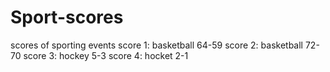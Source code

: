# Sport-scores
scores of sporting events
score 1: basketball 64-59
score 2: basketball 72-70
score 3: hockey 5-3
score 4: hocket 2-1
